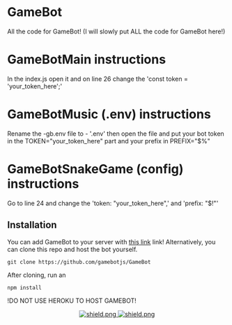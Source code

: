 # GameBot
All the code for GameBot!
(I will slowly put ALL the code for GameBot here!)

# GameBotMain instructions
In the index.js open it and on line 26 change the  'const token = 'your_token_here';'

# GameBotMusic (.env) instructions
Rename the -gb.env file to - '.env' then open the file and put your bot token in the TOKEN="your_token_here" part and your prefix in PREFIX="$%"

# GameBotSnakeGame (config) instructions
Go to line 24 and change the 'token: "your_token_here",' and 'prefix: "$!"'

## Installation

You can add GameBot to your server with [this link](https://discordapp.com/oauth2/authorize?client_id=416451977380364288&scope=bot&permissions=403008599) link! Alternatively, you can clone this repo and host the bot yourself.
```
git clone https://github.com/gamebotjs/GameBot
```
After cloning, run an
```
npm install
```

!DO NOT USE HEROKU TO HOST GAMEBOT!

<div align=center>

  <a href="https://discord.gg/FfKG8bJH">
    <img src="https://discordapp.com/api/guilds/709992782252474429/widget.png?style=shield" alt="shield.png">
  </a>

  <a href="https://github.com/discordjs">
    <img src="https://img.shields.io/badge/discord.js-v12.3.1-blue.svg?logo=npm" alt="shield.png">
  </a>

</div>
